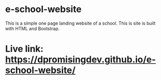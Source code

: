 # e-school-website
This is a simple one page landing website of a school. This is site is built with HTML and Bootstrap. 

# Live link: https://dpromisingdev.github.io/e-school-website/
